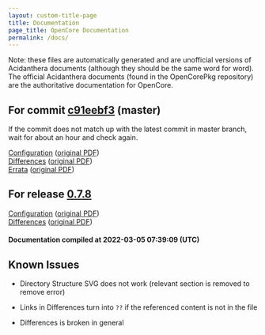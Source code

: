 ```yaml
---
layout: custom-title-page
title: Documentation
page_title: OpenCore Documentation
permalink: /docs/
---
```

Note: these files are automatically generated and are unofficial versions of Acidanthera documents (although they should be the same word for word). The official Acidanthera documents (found in the OpenCorePkg repository) are the authoritative documentation for OpenCore.

## For commit [c91eebf3](https://github.com/acidanthera/OpenCorePkg/tree/c91eebf3f4a948e825916935036f31ece2c75e89) (master)

If the commit does not match up with the latest commit in master branch, wait for about an hour and check again.

[Configuration](latest/Configuration.html) ([original PDF](https://github.com/acidanthera/OpenCorePkg/blob/c91eebf3f4a948e825916935036f31ece2c75e89/Docs/Configuration.pdf))
<br>
[Differences](latest/Differences.html) ([original PDF](https://github.com/acidanthera/OpenCorePkg/blob/c91eebf3f4a948e825916935036f31ece2c75e89/Docs/Differences/Differences.pdf))
<br>
[Errata](latest/Errata.html) ([original PDF](https://github.com/acidanthera/OpenCorePkg/blob/c91eebf3f4a948e825916935036f31ece2c75e89/Docs/Errata/Errata.pdf))

## For release [0.7.8](https://github.com/acidanthera/OpenCorePkg/tree/0.7.8)

[Configuration](release/Configuration.html) ([original PDF](https://github.com/acidanthera/OpenCorePkg/blob/0.7.8/Docs/Configuration.pdf))
<br>
[Differences](release/Differences.html) ([original PDF](https://github.com/acidanthera/OpenCorePkg/blob/0.7.8/Docs/Differences/Differences.pdf))

#### Documentation compiled at 2022-03-05 07:39:09 (UTC)

## Known Issues

* Directory Structure SVG does not work (relevant section is removed to remove error)

* Links in Differences turn into `??` if the referenced content is not in the file

* Differences is broken in general
